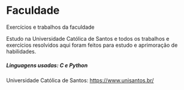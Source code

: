 # Faculdade
Exercícios e trabalhos da faculdade

Estudo na Universidade Católica de Santos e todos os trabalhos e exercícios resolvidos aqui foram feitos para estudo e aprimoração de habilidades.

##### Linguagens usadas: C e Python
Universidade Católica de Santos: https://www.unisantos.br/
